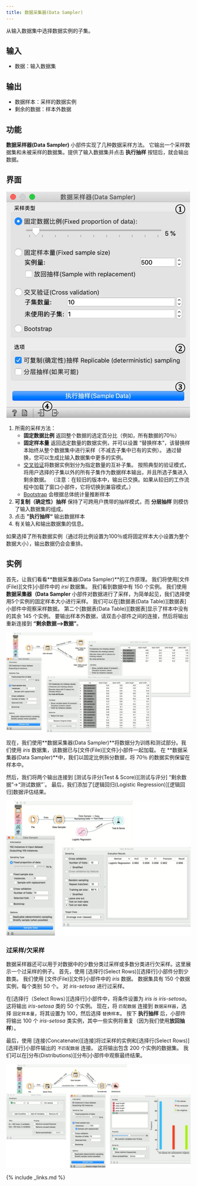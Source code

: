 ```yaml
---
title: 数据采集器(Data Sampler)
---
```


从输入数据集中选择数据实例的子集。




## 输入
- 数据：输入数据集

## 输出
- 数据样本：采样的数据实例
- 剩余的数据：样本外数据

## 功能
**数据采样器(Data Sampler)** 小部件实现了几种数据采样方法。 它输出一个采样数据集和未被采样的数据集。提供了输入数据集并点击 **执行抽样** 按钮后，就会输出数据。


## 界面

![](/assets/images/data/DataSampler-stamped.png.webp)

1. 所需的采样方法：
   - **固定数据比例** 返回整个数据的选定百分比（例如，所有数据的70％）
   - **固定样本量** 返回选定数量的数据实例，并可以设置 “替换样本”，该替换样本始终从整个数据集中进行采样（不减去子集中已有的实例）。 通过替换，您可以生成比输入数据集中更多的实例。
   - [交叉验证](https://en.wikipedia.org/wiki/Cross-validation_(statistics))将数据实例划分为指定数量的互补子集。 按照典型的验证模式，将用户选择的子集以外的所有子集作为数据样本输出，并且所选子集进入剩余数据。 （注意：在较旧的版本中，输出已交换。如果从较旧的工作流程中加载了窗口小部件，它将切换到兼容模式。）
   - [Bootstrap](https://en.wikipedia.org/wiki/Bootstrapping_(statistics)) 会根据总体统计量推断样本
2. **可复制（确定性）抽样** 保持了可跨用户携带的抽样模式，而 **分层抽样** 则模仿了输入数据集的组成。
3. 点击 **”执行抽样“** 输出数据样本
4. 有关输入和输出数据集的信息。

如果选择了所有数据实例（通过将比例设置为100％或将固定样本大小设置为整个数据大小），输出数据仍会会重排。

## 实例
首先，让我们看看**数据采集器(Data Sampler)**的工作原理。 我们将使用[文件(File)][文件]小部件中的 *irsi* 数据集。 我们看到数据中有 150 个实例。 我们使用 **数据采集器（Data Sampler** 小部件对数据进行了采样，为简单起见，我们选择使用5个实例的固定样本大小进行采样。 我们可以在[数据表(Data Table)][数据表]小部件中观察采样数据。 第二个[数据表(Data Table)][数据表]显示了样本中没有的其余 145 个实例。 要输出样本外数据，请双击小部件之间的连接，然后将输出重新连接到 **“剩余数据–>数据”**。

![](/assets/images/data/DataSampler-Example1.png.webp)

现在，我们使用**数据采集器(Data Sampler)**将数据分为训练和测试部分。我们使用 *iris* 数据集，该数据已与[文件(File)][文件]小部件一起加载。 在 **数据采集器(Data Sampler)**中，我们以固定比例拆分数据，将 70％ 的数据实例保留在样本中。

然后，我们将两个输出连接到 [测试与评分(Test & Score)][测试与评分] “剩余数据”->“测试数据”`。 最后，我们添加了[逻辑回归(Logistic Regression)][逻辑回归]数据评估结果。

![](/assets/images/data/DataSampler-Example2.png.webp)


### 过采样/欠采样
数据采样器还可以用于对数据中的少数分类过采样或多数分类进行欠采样。这里展示一个过采样的例子。 首先，使用 [选择行(Select Rows)][选择行]小部件分割少数类。 我们使用 [文件(File)][文件]小部件中的 *iris* 数据。 数据集具有 150 个数据实例，每个类别 50 个。 对 *iris-setosa* 进行过采样。

在[选择行（Select Rows）][选择行]小部件中，将条件设置为 *iris is iris-setosa*。 这将输出 *iris-setosa* 类的 50 个实例。 现在，将 `匹配数据` 连接到 `数据采样器`，选择 `固定样本量`，将其设置为 100，然后选择 `替换样本`。 按下 **执行抽样** 后，小部件将输出 100 个 *iris-setosa* 类实例，其中一些实例将重复（因为我们使用**放回抽样**）。

最后，使用 [连接(Concatenate)][连接]将过采样的实例和[选择行(Select Rows)][选择行]小部件输出的 `不匹配数据` 连接。 这将输出包含 200 个实例的数据集。 我们可以在[分布(Distributions)][分布]小部件中观察最终结果。

![](/assets/images/data/DataSampler-Example-OverUnderSampling.png.webp)


{% include _links.md %}